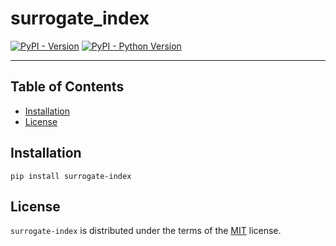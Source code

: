 # surrogate_index

[![PyPI - Version](https://img.shields.io/pypi/v/surrogate-index.svg)](https://pypi.org/project/surrogate-index)
[![PyPI - Python Version](https://img.shields.io/pypi/pyversions/surrogate-index.svg)](https://pypi.org/project/surrogate-index)

-----

## Table of Contents

- [Installation](#installation)
- [License](#license)

## Installation

```console
pip install surrogate-index
```

## License

`surrogate-index` is distributed under the terms of the [MIT](https://spdx.org/licenses/MIT.html) license.
